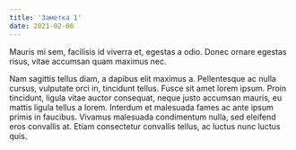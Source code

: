 ```yaml
---
title: 'Заметка 1'
date: 2021-02-06
---
```


 Mauris mi sem, facilisis id viverra et, egestas a odio. Donec ornare egestas risus, vitae accumsan quam maximus nec.

 
 Nam sagittis tellus diam, a dapibus elit maximus a. Pellentesque ac nulla cursus, vulputate orci in, tincidunt tellus. Fusce sit amet lorem ipsum. Proin tincidunt, ligula vitae auctor consequat, neque justo accumsan mauris, eu mattis ligula tellus a lorem. Interdum et malesuada fames ac ante ipsum primis in faucibus. Vivamus malesuada condimentum nulla, sed eleifend eros convallis at. Etiam consectetur convallis tellus, ac luctus nunc luctus quis.

